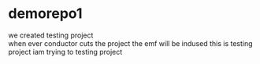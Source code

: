 # demorepo1
we created testing project  
when ever conductor cuts the project the emf will be indused 
this is testing project
iam trying to testing project
